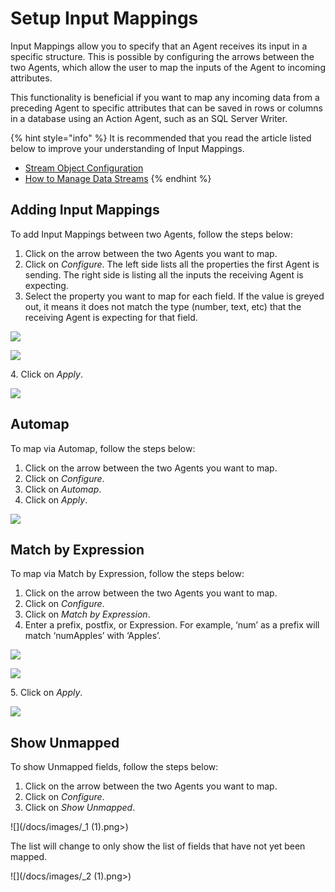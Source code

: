 # Setup Input Mappings

Input Mappings allow you to specify that an Agent receives its input in a specific structure. This is possible by configuring the arrows between the two Agents, which allow the user to map the inputs of the Agent to incoming attributes.&#x20;

This functionality is beneficial if you want to map any incoming data from a preceding Agent to specific attributes that can be saved in rows or columns in a database using an Action Agent, such as an SQL Server Writer.

{% hint style="info" %}
It is recommended that you read the article listed below to improve your understanding of Input Mappings.

* [Stream Object Configuration](../../concepts/data-stream/stream-object-configuration.md)
* [How to Manage Data Streams](manage-data-streams.md)
{% endhint %}

## Adding Input Mappings

To add Input Mappings between two Agents, follow the steps below:

1. Click on the arrow between the two Agents you want to map.
2. Click on _Configure_. The left side lists all the properties the first Agent is sending. The right side is listing all the inputs the receiving Agent is expecting.
3. Select the property you want to map for each field. If the value is greyed out, it means it does not match the type (number, text, etc) that the receiving Agent is expecting for that field.

![](../images/_1.png)

![](../images/_2.png)

&#x20;   4\. Click on _Apply_.

![](../images/_3.png)

## Automap

To map via Automap, follow the steps below:

1. Click on the arrow between the two Agents you want to map.
2. Click on _Configure_.
3. Click on _Automap_.
4. Click on _Apply_.

![](../images/_1.png)

## Match by Expression

To map via Match by Expression, follow the steps below:

1. Click on the arrow between the two Agents you want to map.
2. Click on _Configure_.
3. Click on _Match by Expression_.
4. Enter a prefix, postfix, or Expression. For example, ‘num’ as a prefix will match ‘numApples’ with ‘Apples’.

![](../images/_2.png)

![](../images/_3.png)

&#x20;   5\. Click on _Apply_.

![](../images/_4.png)

## Show Unmapped

To show Unmapped fields, follow the steps below:

1. Click on the arrow between the two Agents you want to map.
2. Click on _Configure_.
3. Click on _Show Unmapped_.

![](/docs/images/_1 (1).png>)

The list will change to only show the list of fields that have not yet been mapped.

![](/docs/images/_2 (1).png>)

















